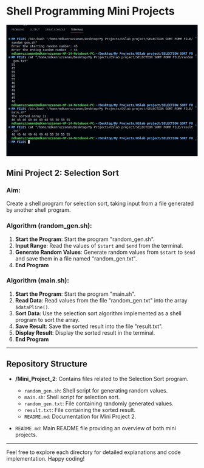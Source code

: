 # Shell Programming Mini Projects
![I2](result.jpg)
## Mini Project 2: Selection Sort

### Aim:
Create a shell program for selection sort, taking input from a file generated by another shell program.

### Algorithm (random_gen.sh):
1. **Start the Program**: Start the program "random_gen.sh".
2. **Input Range**: Read the values of `$start` and `$end` from the terminal.
3. **Generate Random Values**: Generate random values from `$start` to `$end` and save them in a file named "random_gen.txt".
4. **End Program**

### Algorithm (main.sh):
1. **Start the Program**: Start the program "main.sh".
2. **Read Data**: Read values from the file "random_gen.txt" into the array `$dataPline()`.
3. **Sort Data**: Use the selection sort algorithm implemented as a shell program to sort the array.
4. **Save Result**: Save the sorted result into the file "result.txt".
5. **Display Result**: Display the sorted result in the terminal.
6. **End Program**

---

## Repository Structure

- **/Mini_Project_2**: Contains files related to the Selection Sort program.
  - `random_gen.sh`: Shell script for generating random values.
  - `main.sh`: Shell script for selection sort.
  - `random_gen.txt`: File containing randomly generated values.
  - `result.txt`: File containing the sorted result.
  - `README.md`: Documentation for Mini Project 2.

- `README.md`: Main README file providing an overview of both mini projects.

---

Feel free to explore each directory for detailed explanations and code implementation. Happy coding!